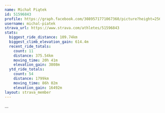 ```yaml
---
name: Michał Piątek
id: 51596843
profile: https://graph.facebook.com/3089571771067360/picture?height=256&width=256
username: michal-piatek
strava_url: https://www.strava.com/athletes/51596843
stats:
  biggest_ride_distance: 109.74km
  biggest_climb_elevation_gain: 614.4m
  recent_ride_totals:
    count: 11
    distance: 375.54km
    moving_time: 20h 41m
    elevation_gain: 3808m
  ytd_ride_totals:
    count: 54
    distance: 1799km
    moving_time: 86h 02m
    elevation_gain: 16492m
layout: strava_member
--- 
```

...
